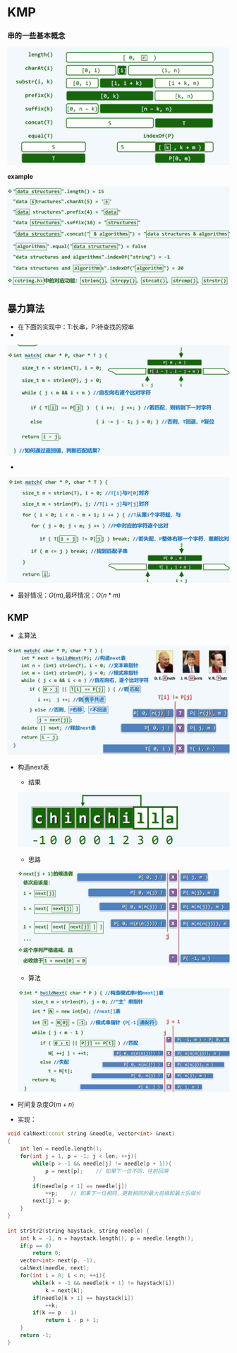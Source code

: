 # KMP

### 串的一些基本概念

![Untitled](KMP%20d7e44748c0814a4fb48cc958fc869c77/Untitled.png)

**example**

![Untitled](KMP%20d7e44748c0814a4fb48cc958fc869c77/Untitled%201.png)

## 暴力算法

- 在下面的实现中：T:长串，P:待查找的短串
- 

![Untitled](KMP%20d7e44748c0814a4fb48cc958fc869c77/Untitled%202.png)

- 

![Untitled](KMP%20d7e44748c0814a4fb48cc958fc869c77/Untitled%203.png)

- 最好情况：$O(m)$,最坏情况：$O(n*m)$

## KMP

- 主算法

![Untitled](KMP%20d7e44748c0814a4fb48cc958fc869c77/Untitled%204.png)

- 构造next表
    - 结果
    
    ![Untitled](KMP%20d7e44748c0814a4fb48cc958fc869c77/Untitled%205.png)
    
    - 思路
    
    ![Untitled](KMP%20d7e44748c0814a4fb48cc958fc869c77/Untitled%206.png)
    
    - 算法
    
    ![Untitled](KMP%20d7e44748c0814a4fb48cc958fc869c77/Untitled%207.png)
    
- 时间复杂度$O(m+n)$
- 实现：

```cpp
void calNext(const string &needle, vector<int> &next)
{
    int len = needle.length();
    for(int j = 1, p = -1; j < len; ++j){
        while(p > -1 && needle[j] != needle[p + 1]){
            p = next[p];    // 如果下一位不同，往前回溯
        }
        if(needle[p + 1] == needle[j])
            ++p;    // 如果下一位相同，更新相同的最大前缀和最大后缀长
        next[j] = p;
    }
}

int strStr2(string haystack, string needle) {
    int k = -1, n = haystack.length(), p = needle.length();
    if(p == 0)
        return 0;
    vector<int> next(p, -1);
    calNext(needle, next);
    for(int i = 0; i < n; ++i){
        while(k > -1 && needle[k + 1] != haystack[i])
            k = next[k];
        if(needle[k + 1] == haystack[i])
            ++k;
        if(k == p - 1)
            return i - p + 1;
    }
    return -1;
}
```